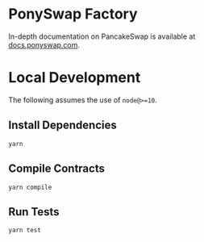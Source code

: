 # PonySwap Factory

In-depth documentation on PancakeSwap is available at [docs.ponyswap.com](https://docs.ponyswap.com/).

# Local Development

The following assumes the use of `node@>=10`.

## Install Dependencies

`yarn`

## Compile Contracts

`yarn compile`

## Run Tests

`yarn test`
